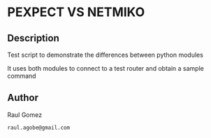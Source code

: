 # PEXPECT VS NETMIKO

## Description

Test script to demonstrate the differences between python modules

It uses both modules to connect to a test router and obtain a sample command

## Author

Raul Gomez

    raul.agobe@gmail.com